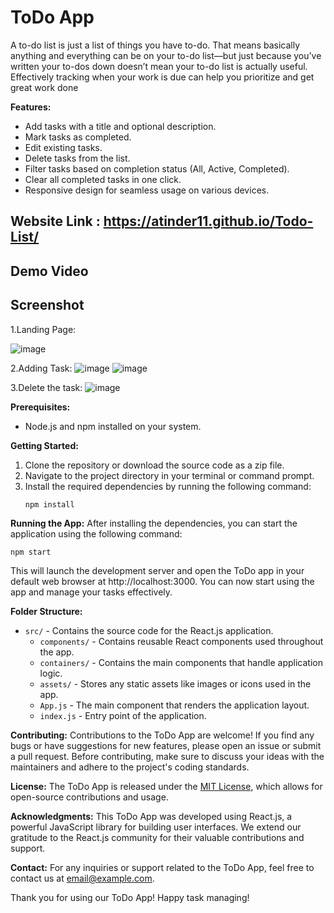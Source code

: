 # ToDo App 

A to-do list is just a list of things you have to-do. That means basically anything and everything can be on your to-do list—but just because you’ve written your to-dos down doesn’t mean your to-do list is actually useful. Effectively tracking when your work is due can help you prioritize and get great work done


**Features:**
- Add tasks with a title and optional description.
- Mark tasks as completed.
- Edit existing tasks.
- Delete tasks from the list.
- Filter tasks based on completion status (All, Active, Completed).
- Clear all completed tasks in one click.
- Responsive design for seamless usage on various devices.
## Website Link : https://atinder11.github.io/Todo-List/


  ## Demo Video

  ## Screenshot

  1.Landing Page:
  
  ![image](https://github.com/atinder11/Todo-List/assets/111070211/202e6da6-776b-4d00-8659-4c50082f2064)

  2.Adding Task:
  ![image](https://github.com/atinder11/Todo-List/assets/111070211/e6a0ed29-06d8-4745-b04d-424ba9f8cdce)
  ![image](https://github.com/atinder11/Todo-List/assets/111070211/499dbfae-581b-433c-b0d0-2525f68a7ca0)
 

  

  3.Delete the task:
   ![image](https://github.com/atinder11/Todo-List/assets/111070211/5582af1c-8d51-4b11-9766-8ec87d343169)
  
  
  
  









**Prerequisites:**
- Node.js and npm installed on your system.

**Getting Started:**
1. Clone the repository or download the source code as a zip file.
2. Navigate to the project directory in your terminal or command prompt.
3. Install the required dependencies by running the following command:
   ```
   npm install
   ```

**Running the App:**
After installing the dependencies, you can start the application using the following command:

```
npm start
```

This will launch the development server and open the ToDo app in your default web browser at http://localhost:3000. You can now start using the app and manage your tasks effectively.

**Folder Structure:**
- `src/` - Contains the source code for the React.js application.
  - `components/` - Contains reusable React components used throughout the app.
  - `containers/` - Contains the main components that handle application logic.
  - `assets/` - Stores any static assets like images or icons used in the app.
  - `App.js` - The main component that renders the application layout.
  - `index.js` - Entry point of the application.

**Contributing:**
Contributions to the ToDo App are welcome! If you find any bugs or have suggestions for new features, please open an issue or submit a pull request. Before contributing, make sure to discuss your ideas with the maintainers and adhere to the project's coding standards.

**License:**
The ToDo App is released under the [MIT License](LICENSE), which allows for open-source contributions and usage.

**Acknowledgments:**
This ToDo App was developed using React.js, a powerful JavaScript library for building user interfaces. We extend our gratitude to the React.js community for their valuable contributions and support.

**Contact:**
For any inquiries or support related to the ToDo App, feel free to contact us at [email@example.com](mailto:email@example.com).

Thank you for using our ToDo App! Happy task managing!
